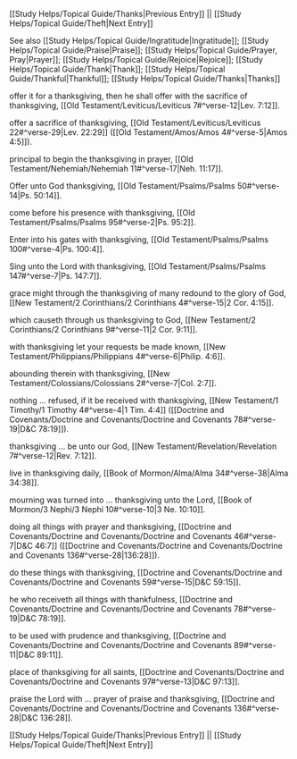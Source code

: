 [[Study Helps/Topical Guide/Thanks|Previous Entry]]  ||  [[Study Helps/Topical Guide/Theft|Next Entry]]

 See also [[Study Helps/Topical Guide/Ingratitude|Ingratitude]]; [[Study Helps/Topical Guide/Praise|Praise]]; [[Study Helps/Topical Guide/Prayer, Pray|Prayer]]; [[Study Helps/Topical Guide/Rejoice|Rejoice]]; [[Study Helps/Topical Guide/Thank|Thank]]; [[Study Helps/Topical Guide/Thankful|Thankful]]; [[Study Helps/Topical Guide/Thanks|Thanks]]

 offer it for a thanksgiving, then he shall offer with the sacrifice of thanksgiving, [[Old Testament/Leviticus/Leviticus 7#^verse-12|Lev. 7:12]].

 offer a sacrifice of thanksgiving, [[Old Testament/Leviticus/Leviticus 22#^verse-29|Lev. 22:29]] ([[Old Testament/Amos/Amos 4#^verse-5|Amos 4:5]]).

 principal to begin the thanksgiving in prayer, [[Old Testament/Nehemiah/Nehemiah 11#^verse-17|Neh. 11:17]].

 Offer unto God thanksgiving, [[Old Testament/Psalms/Psalms 50#^verse-14|Ps. 50:14]].

 come before his presence with thanksgiving, [[Old Testament/Psalms/Psalms 95#^verse-2|Ps. 95:2]].

 Enter into his gates with thanksgiving, [[Old Testament/Psalms/Psalms 100#^verse-4|Ps. 100:4]].

 Sing unto the Lord with thanksgiving, [[Old Testament/Psalms/Psalms 147#^verse-7|Ps. 147:7]].

 grace might through the thanksgiving of many redound to the glory of God, [[New Testament/2 Corinthians/2 Corinthians 4#^verse-15|2 Cor. 4:15]].

 which causeth through us thanksgiving to God, [[New Testament/2 Corinthians/2 Corinthians 9#^verse-11|2 Cor. 9:11]].

 with thanksgiving let your requests be made known, [[New Testament/Philippians/Philippians 4#^verse-6|Philip. 4:6]].

 abounding therein with thanksgiving, [[New Testament/Colossians/Colossians 2#^verse-7|Col. 2:7]].

 nothing ... refused, if it be received with thanksgiving, [[New Testament/1 Timothy/1 Timothy 4#^verse-4|1 Tim. 4:4]] ([[Doctrine and Covenants/Doctrine and Covenants/Doctrine and Covenants 78#^verse-19|D&C 78:19]]).

 thanksgiving ... be unto our God, [[New Testament/Revelation/Revelation 7#^verse-12|Rev. 7:12]].

 live in thanksgiving daily, [[Book of Mormon/Alma/Alma 34#^verse-38|Alma 34:38]].

 mourning was turned into ... thanksgiving unto the Lord, [[Book of Mormon/3 Nephi/3 Nephi 10#^verse-10|3 Ne. 10:10]].

 doing all things with prayer and thanksgiving, [[Doctrine and Covenants/Doctrine and Covenants/Doctrine and Covenants 46#^verse-7|D&C 46:7]] ([[Doctrine and Covenants/Doctrine and Covenants/Doctrine and Covenants 136#^verse-28|136:28]]).

 do these things with thanksgiving, [[Doctrine and Covenants/Doctrine and Covenants/Doctrine and Covenants 59#^verse-15|D&C 59:15]].

 he who receiveth all things with thankfulness, [[Doctrine and Covenants/Doctrine and Covenants/Doctrine and Covenants 78#^verse-19|D&C 78:19]].

 to be used with prudence and thanksgiving, [[Doctrine and Covenants/Doctrine and Covenants/Doctrine and Covenants 89#^verse-11|D&C 89:11]].

 place of thanksgiving for all saints, [[Doctrine and Covenants/Doctrine and Covenants/Doctrine and Covenants 97#^verse-13|D&C 97:13]].

 praise the Lord with ... prayer of praise and thanksgiving, [[Doctrine and Covenants/Doctrine and Covenants/Doctrine and Covenants 136#^verse-28|D&C 136:28]].

[[Study Helps/Topical Guide/Thanks|Previous Entry]]  ||  [[Study Helps/Topical Guide/Theft|Next Entry]]